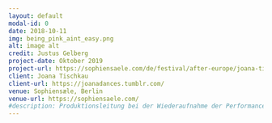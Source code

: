 ```yaml
---
layout: default
modal-id: 0
date: 2018-10-11
img: being_pink_aint_easy.png
alt: image alt
credit: Justus Gelberg
project-date: Oktober 2019
project-url: https://sophiensaele.com/de/festival/after-europe/joana-tischkau-being-pink-ain-t-easy
client: Joana Tischkau
client-url: https://joanadances.tumblr.com/
venue: Sophiensæle, Berlin
venue-url: https://sophiensaele.com/
#description: Produktionsleitung bei der Wiederaufnahme der Performance "Fortune Teller" des Berliner Performanceduos <a href="http://www.quastknoblich.de">Quast & Knoblich</a> in den Sophiensälen / Berlin - Erstellung des Finanzplans, Betreuung des Budgets, Erstellen von Zeitplänen, Kommunikation mit Spielort und Beteiligten, Organisation und Betreuung der Proben und Aufführungen, sowie Abrechnung des Projekts.
---
```

